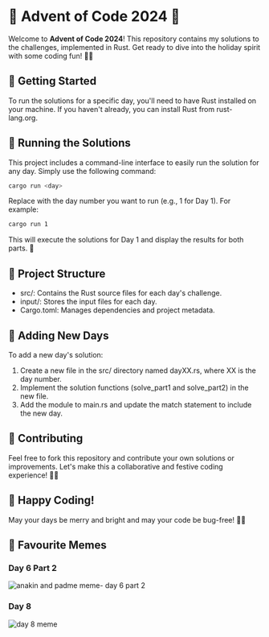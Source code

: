 # 🎄 Advent of Code 2024 🦀

Welcome to **Advent of Code 2024**! This repository contains my solutions to the challenges, implemented in Rust. Get ready to dive into the holiday spirit with some coding fun! 🎁✨

## 🎅 Getting Started

To run the solutions for a specific day, you'll need to have Rust installed on your machine. If you haven't already, you can install Rust from rust-lang.org.

## 🎁 Running the Solutions

This project includes a command-line interface to easily run the solution for any day. Simply use the following command:

```bash
cargo run <day>
```

Replace <day> with the day number you want to run (e.g., 1 for Day 1). For example:

```bash
cargo run 1
```

This will execute the solutions for Day 1 and display the results for both parts. 🎉

## 📂 Project Structure

- src/: Contains the Rust source files for each day's challenge.
- input/: Stores the input files for each day.
- Cargo.toml: Manages dependencies and project metadata.

## 🎄 Adding New Days

To add a new day's solution:

1. Create a new file in the src/ directory named dayXX.rs, where XX is the day number.
2. Implement the solution functions (solve_part1 and solve_part2) in the new file.
3. Add the module to main.rs and update the match statement to include the new day.

## 🎅 Contributing

Feel free to fork this repository and contribute your own solutions or improvements. Let's make this a collaborative and festive coding experience! 🤶🎉

## 🌟 Happy Coding!

May your days be merry and bright and may your code be bug-free! 🎄✨

## 🤡 Favourite Memes

### Day 6 Part 2

![anakin and padme meme- day 6 part 2](https://preview.redd.it/2024-day-6-bruteforce-time-v0-n9o2goj5x85e1.png?auto=webp&s=801281dcf186ee18c9b67513b2d3099fd96dd97d)

### Day 8

![day 8 meme](https://i.redd.it/226byaxm6k5e1.jpeg)

